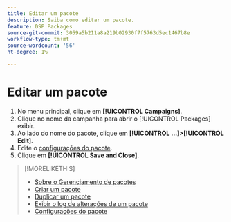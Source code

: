 ```yaml
---
title: Editar um pacote
description: Saiba como editar um pacote.
feature: DSP Packages
source-git-commit: 3059a5b211a8a219b02930f7f5763d5ec1467b8e
workflow-type: tm+mt
source-wordcount: '56'
ht-degree: 1%

---
```


# Editar um pacote

1. No menu principal, clique em **[!UICONTROL Campaigns]**.
1. Clique no nome da campanha para abrir o [!UICONTROL Packages] exibir.
1. Ao lado do nome do pacote, clique em  **[!UICONTROL ...]>[!UICONTROL Edit]**.
1. Edite o [configurações do pacote](package-settings.md).
1. Clique em **[!UICONTROL Save and Close]**.

>[!MORELIKETHIS]
>
>* [Sobre o Gerenciamento de pacotes](package-about.md)
>* [Criar um pacote](package-create.md)
>* [Duplicar um pacote](package-duplicate.md)
>* [Exibir o log de alterações de um pacote](package-change-log.md)
>* [Configurações do pacote](package-settings.md)

